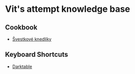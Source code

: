 # Vit's attempt knowledge base

## Cookbook

* [Švestkové knedlíky](cook/svestkove-knedliky)


## Keyboard Shortcuts

* [Darktable](keyboard-shortcuts/darktable)
